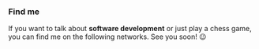 ### Find me

If you want to talk about **software development** or just play a chess game, you can find me on the following networks. See you soon! 😉
